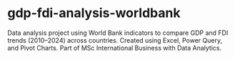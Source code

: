 # gdp-fdi-analysis-worldbank
Data analysis project using World Bank indicators to compare GDP and FDI trends (2010–2024) across countries. Created using Excel, Power Query, and Pivot Charts. Part of MSc International Business with Data Analytics.
